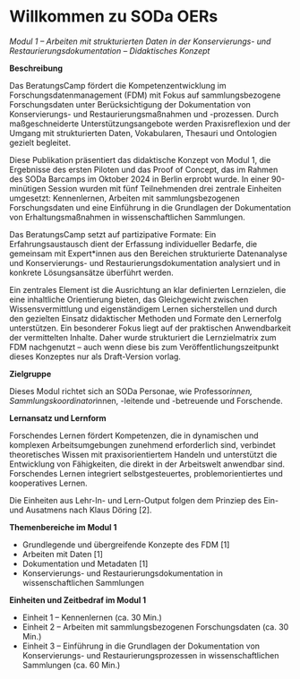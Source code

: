 <!--

author: Gudrun Schwenk und Canan Hastik  
email:    
version:  v1
language: DE

icon:     https://raw.githubusercontent.com/chastik/Beratung_Dateityp_Bild/refs/heads/main/SODa-Logo_full.svg
link:     https://raw.githubusercontent.com/chastik/Beratung/refs/heads/main/soda.css

comment:  WissKi SODA OERs

-->

# Willkommen zu SODa OERs 

*Modul 1 – Arbeiten mit strukturierten Daten in der Konservierungs- und Restaurierungsdokumentation – Didaktisches Konzept*

**Beschreibung**

Das BeratungsCamp fördert die Kompetenzentwicklung im Forschungsdatenmanagement (FDM) mit Fokus auf sammlungsbezogene Forschungsdaten unter Berücksichtigung der Dokumentation von Konservierungs- und Restaurierungsmaßnahmen und -prozessen. Durch maßgeschneiderte Unterstützungsangebote werden Praxisreflexion und der Umgang mit strukturierten Daten, Vokabularen, Thesauri und Ontologien gezielt begleitet.

Diese Publikation präsentiert das didaktische Konzept von Modul 1, die Ergebnisse des ersten Piloten und das Proof of Concept, das im Rahmen des SODa Barcamps im Oktober 2024 in Berlin erprobt wurde. In einer 90-minütigen Session wurden mit fünf Teilnehmenden drei zentrale Einheiten umgesetzt: Kennenlernen, Arbeiten mit sammlungsbezogenen Forschungsdaten und eine Einführung in die Grundlagen der Dokumentation von Erhaltungsmaßnahmen in wissenschaftlichen Sammlungen.

Das BeratungsCamp setzt auf partizipative Formate: Ein Erfahrungsaustausch dient der Erfassung individueller Bedarfe, die gemeinsam mit Expert*innen aus den Bereichen strukturierte Datenanalyse und Konservierungs- und Restaurierungsdokumentation analysiert und in konkrete Lösungsansätze überführt werden.

Ein zentrales Element ist die Ausrichtung an klar definierten Lernzielen, die eine inhaltliche Orientierung bieten, das Gleichgewicht zwischen Wissensvermittlung und eigenständigem Lernen sicherstellen und durch den gezielten Einsatz didaktischer Methoden und Formate den Lernerfolg unterstützen. Ein besonderer Fokus liegt auf der praktischen Anwendbarkeit der vermittelten Inhalte. Daher wurde strukturiert die Lernzielmatrix zum FDM nachgenutzt – auch wenn diese bis zum Veröffentlichungszeitpunkt dieses Konzeptes nur als Draft-Version vorlag.


**Zielgruppe**

Dieses Modul richtet sich an SODa Personae, wie Professor*innen, Sammlungskoordinator*innen, -leitende und -betreuende und Forschende.

**Lernansatz und Lernform**

Forschendes Lernen fördert Kompetenzen, die in dynamischen und komplexen Arbeitsumgebungen zunehmend erforderlich sind, verbindet theoretisches Wissen mit praxisorientiertem Handeln und unterstützt die Entwicklung von Fähigkeiten, die direkt in der Arbeitswelt anwendbar sind. Forschendes Lernen integriert selbstgesteuertes, problemorientiertes und kooperatives Lernen.

Die Einheiten aus Lehr-In- und Lern-Output
folgen dem Prinziep des Ein- und Ausatmens nach Klaus Döring [2].

**Themenbereiche im Modul 1**

- Grundlegende und übergreifende Konzepte des FDM [1]
- Arbeiten mit Daten [1]
- Dokumentation und Metadaten [1]
- Konservierungs- und Restaurierungsdokumentation in wissenschaftlichen Sammlungen


**Einheiten und Zeitbedraf im Modul 1**

- Einheit 1 – Kennenlernen (ca. 30 Min.)
- Einheit 2 – Arbeiten mit sammlungsbezogenen Forschungsdaten (ca. 30 Min.)
- Einheit 3 – Einführung in die Grundlagen der Dokumentation von Konservierungs- und Restaurierungsprozessen in wissenschaftlichen Sammlungen (ca. 60 Min.)


